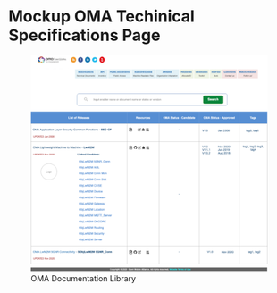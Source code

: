 # Mockup OMA Techinical Specifications Page


<figure>
	<img src="images/oma-ddf-documentation.png" alt="OMA DDF Documents">
	<figcaption>OMA Documentation Library</figcaption>
</figure>
